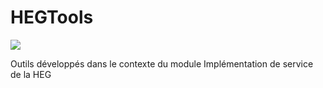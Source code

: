 # HEGTools

![](https://github.com/a-zurcher/heg-tools/actions/workflows/maven-publish.yaml/badge.svg)

Outils développés dans le contexte du module Implémentation de service de la HEG
